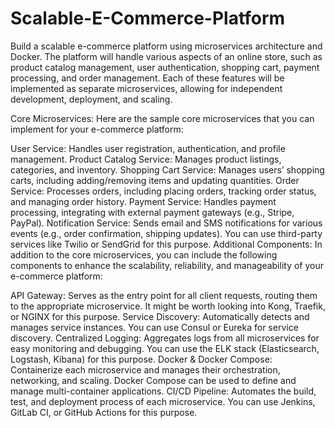 # Scalable-E-Commerce-Platform
Build a scalable e-commerce platform using microservices architecture and Docker. The platform will handle various aspects of an online store, such as product catalog management, user authentication, shopping cart, payment processing, and order management. Each of these features will be implemented as separate microservices, allowing for independent development, deployment, and scaling.

Core Microservices:
Here are the sample core microservices that you can implement for your e-commerce platform:

User Service: Handles user registration, authentication, and profile management.
Product Catalog Service: Manages product listings, categories, and inventory.
Shopping Cart Service: Manages users’ shopping carts, including adding/removing items and updating quantities.
Order Service: Processes orders, including placing orders, tracking order status, and managing order history.
Payment Service: Handles payment processing, integrating with external payment gateways (e.g., Stripe, PayPal).
Notification Service: Sends email and SMS notifications for various events (e.g., order confirmation, shipping updates). You can use third-party services like Twilio or SendGrid for this purpose.
Additional Components:
In addition to the core microservices, you can include the following components to enhance the scalability, reliability, and manageability of your e-commerce platform:

API Gateway: Serves as the entry point for all client requests, routing them to the appropriate microservice. It might be worth looking into Kong, Traefik, or NGINX for this purpose.
Service Discovery: Automatically detects and manages service instances. You can use Consul or Eureka for service discovery.
Centralized Logging: Aggregates logs from all microservices for easy monitoring and debugging. You can use the ELK stack (Elasticsearch, Logstash, Kibana) for this purpose.
Docker & Docker Compose: Containerize each microservice and manages their orchestration, networking, and scaling. Docker Compose can be used to define and manage multi-container applications.
CI/CD Pipeline: Automates the build, test, and deployment process of each microservice. You can use Jenkins, GitLab CI, or GitHub Actions for this purpose.
